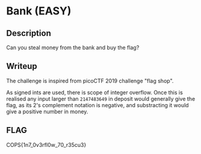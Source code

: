 # Bank (EASY)

## Description
Can you steal money from the bank and buy the flag?

## Writeup
The challenge is inspired from picoCTF 2019 challenge "flag shop".

As signed ints are used, there is scope of integer overflow. Once this is realised any input larger than `2147483649` in deposit would generally give the flag, as its 2's complement notation is negative, and substracting it would give a positive number in money.

## FLAG
COPS{1n7_0v3rfl0w_70_r35cu3}